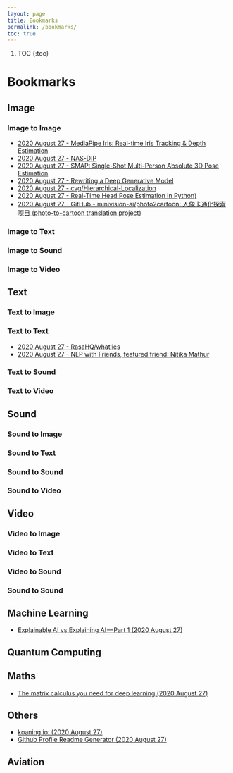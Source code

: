 ```yaml
---
layout: page
title: Bookmarks
permalink: /bookmarks/
toc: true
---
```

1. TOC
{:toc}

# Bookmarks

## Image 

### Image to Image
- [2020 August 27 - MediaPipe Iris: Real-time Iris Tracking & Depth Estimation ](https://ai.googleblog.com/2020/08/mediapipe-iris-real-time-iris-tracking.html?m=1)
- [2020 August 27 - NAS-DIP](https://yunchunchen.github.io/NAS-DIP/)
- [2020 August 27 - SMAP: Single-Shot Multi-Person Absolute 3D Pose Estimation](https://zju3dv.github.io/SMAP/)
- [2020 August 27 - Rewriting a Deep Generative Model](https://rewriting.csail.mit.edu/)
- [2020 August 27 - cvg/Hierarchical-Localization](https://github.com/cvg/Hierarchical-Localization)
- [2020 August 27 - Real-Time Head Pose Estimation in Python)](https://towardsdatascience.com/real-time-head-pose-estimation-in-python-e52db1bc606a)
- [2020 August 27 - GitHub - minivision-ai/photo2cartoon: 人像卡通化探索项目 (photo-to-cartoon translation project)](https://github.com/minivision-ai/photo2cartoon)

### Image to Text

### Image to Sound

### Image to Video

## Text

### Text to Image

### Text to Text
- [2020 August 27 - RasaHQ/whatlies ](https://github.com/RasaHQ/whatlies)
- [2020 August 27 - NLP with Friends, featured friend: Nitika Mathur ](https://www.eventbrite.co.uk/e/nlp-with-friends-featured-friend-nitika-mathur-tickets-117606966603)

### Text to Sound

### Text to Video


## Sound

### Sound to Image

### Sound to Text

### Sound to Sound

### Sound to Video


## Video

### Video to Image

### Video to Text

### Video to Sound

### Sound to Sound


## Machine Learning
- [Explainable AI vs Explaining AI — Part 1 (2020 August 27)](https://towardsdatascience.com/explainable-ai-vs-explaining-ai-part-1-d39ea5053347)


## Quantum Computing


## Maths
- [The matrix calculus you need for deep learning (2020 August 27)](https://explained.ai/matrix-calculus/index.html)


## Others
- [koaning.io:  (2020 August 27)](https://koaning.io/)
- [Github Profile Readme Generator (2020 August 27)](https://rahuldkjain.github.io/gh-profile-readme-generator/)


## Aviation
